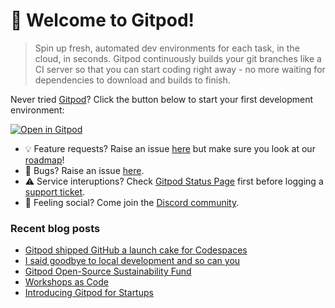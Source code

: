 # 👋 Welcome to Gitpod!

> Spin up fresh, automated dev environments for each task, in the cloud, in seconds. Gitpod continuously builds your git branches like a CI server so that you can start coding right away - no more waiting for dependencies to download and builds to finish.

Never tried [Gitpod](https://www.gitpod.io/)? Click the button below to start your first development environment:

[![Open in Gitpod](https://gitpod.io/button/open-in-gitpod.svg)](https://gitpod.io/#https://github.com/gitpod-io/template-golang-cli)

* 💡 Feature requests? Raise an issue [here](https://github.com/gitpod-io/gitpod/issues) but make sure you look at our [roadmap](https://github.com/gitpod-io/roadmap)!
* 🐛 Bugs? Raise an issue [here](https://github.com/gitpod-io/gitpod/issues).
* ⚠️ Service interuptions? Check [Gitpod Status Page](https://gitpodstatus.com/) first before logging a [support ticket](https://www.gitpod.io/support).
* 🦩 Feeling social? Come join the [Discord community](https://www.gitpod.io/chat).

### Recent blog posts

- [Gitpod shipped GitHub a launch cake for Codespaces](https://www.gitpod.io/blog/cake)
- [I said goodbye to local development and so can you](https://www.gitpod.io/blog/i-said-goodbye-to-local-development-and-so-can-you)
- [Gitpod Open-Source Sustainability Fund](https://www.gitpod.io/blog/gitpod-open-source-sustainability-fund)
- [Workshops as Code](https://www.gitpod.io/blog/workshops-as-code)
- [Introducing Gitpod for Startups](https://www.gitpod.io/blog/gitpod-for-startups)
